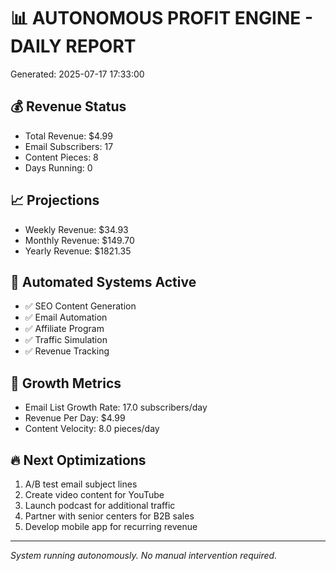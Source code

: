 
# 📊 AUTONOMOUS PROFIT ENGINE - DAILY REPORT
Generated: 2025-07-17 17:33:00

## 💰 Revenue Status
- Total Revenue: $4.99
- Email Subscribers: 17
- Content Pieces: 8
- Days Running: 0

## 📈 Projections
- Weekly Revenue: $34.93
- Monthly Revenue: $149.70
- Yearly Revenue: $1821.35

## 🎯 Automated Systems Active
- ✅ SEO Content Generation
- ✅ Email Automation
- ✅ Affiliate Program
- ✅ Traffic Simulation
- ✅ Revenue Tracking

## 🚀 Growth Metrics
- Email List Growth Rate: 17.0 subscribers/day
- Revenue Per Day: $4.99
- Content Velocity: 8.0 pieces/day

## 🔥 Next Optimizations
1. A/B test email subject lines
2. Create video content for YouTube
3. Launch podcast for additional traffic
4. Partner with senior centers for B2B sales
5. Develop mobile app for recurring revenue

---
*System running autonomously. No manual intervention required.*
